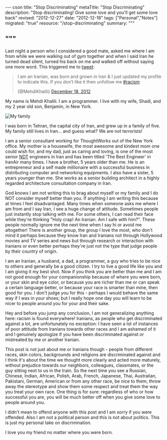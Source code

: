 --- cson
title: "Stop Discriminating"
metaTitle: "Stop Discriminating"
description: "Stop discriminating! Give some love and you'll get some love back"
revised: "2012-12-27"
date: "2012-12-18"
tags: ["Personal","Notes"]
migrated: "true"
resource: "/stop-discriminating"
summary: """

"""
---
Last night a person who I considered a good mate, asked me where I am from while we were walking out of gym together and when I said Iran he turned dead silent, turned his back on me and walked off without saying one more word. This triggered me to [tweet][1]:

<blockquote class="twitter-tweet"><p>I am an Iranian, was born and grown in Iran &amp; I just updated my profile to indicate this. If you don’t like it then unfollow me <a href="https://twitter.com/search/%23racism">#racism</a></p> (@MehdiKhalili) <a href="https://twitter.com/MehdiKhalili/status/280834815190786048" data-datetime="2012-12-18T00:40:12+00:00">December 18, 2012</a></blockquote>
<script async src="//platform.twitter.com/widgets.js" charset="utf-8"></script>

My name is Mehdi Khalili. I am a programmer. I live with my wife, Shadi, and my 2 year old son, Benjamin, in New York. 

<img src="/get/BlogPictures/stop-discriminating/us.jpg" alt="My family" style="display:block;margin:0 auto" />

I was born in Tehran, the capital city of Iran, and grew up in a family of five. My family still lives in Iran… and guess what? We are not terrorists!

I am a senior consultant working for ThoughtWorks out of the New York office. My mother is a housewife, the most awesome and kindest mom one could wish for, and my dad, just as caring and loving, is one of the most senior [NDT][2] engineers in Iran and has been titled 'The Best Engineer' in IranAir many times. I have a brother, 5 years older than me. He is an entrepreneur and a self made millionaire with a successful business in distributing computer and networking equipments. I also have a sister, 5 years younger than me. She works as a senior building architect in a highly regarded architecture consultation company in Iran. 

God knows I am not writing this to brag about myself or my family and I do NOT consider myself better than you. If anything I am writing this because at times I feel disadvantaged. Many times when someone asks me where I am from and I say Iran, I see a huge change of attitude. Sometimes people just instantly stop talking with me. For some others, I can read their face while they're thinking "Holy crap! An Iranian. Am I safe with him?". These people normally ignore me the next time when I say hi or avoid me altogether! There is another group, the group I love the most, who don't mind it perhaps because they know Iran and Iranians not through Hollywood movies and TV series and news but through research or interaction with Iranians or even better perhaps they're just not the type that judge people by their country of origin. 

I am an Iranian, a husband, a dad, a programmer, a guy who tries to be nice to others and generally be a good citizen. I try to live a good life like you and I am giving it my best shot. Now if you think you are better than me and I am not good enough for your companionship because of where you were born, or your skin and eye color, or because you are richer than me or can speak a certain language better, or because your race is smarter than mine, then good for you. I don't judge you for this - perhaps I would behave the same way if I was in your shoes; but I really hope one day you will learn to be nicer to people around you for your and their sake. 

Hey and before you jump any conclusion, I am not generalizing anything here: racism is found everywhere! Iranians, as people who get discriminated against a lot, are unfortunately no exception: I have seen a lot of instances of poor attitude from Iranians towards other races and I am ashamed of it and I genuinely apologize if you have been discriminated against or mistreated by me or another Iranian.

This post is not just about me or Iranians though - people from different races, skin colors, backgrounds and religions are discriminated against and I think it's about the time we thought more clearly and acted more maturely, without prejudice towards our neighbors, colleagues, classmates, or the guy sitting next to us in the train. So the next time you see a Russian, Chinese, Indian, African, Polish, Arab, French, Japanese, Thai, Australian, Pakistani, German, American or from any other race, be nice to them, throw away the stereotype and show them some respect and treat them the way you treat your own race. One thing is for sure: regardless of who or how successful you are, you will be much better off when you give some love to people around you.

I didn't mean to offend anyone with this post and I am sorry if you were offended. Also I am not a political person and this is not about politics. This is just my personal take on discrimination.

I love you my friend no matter where you were born.


<meta name="twitter:card" content="summary">
<meta name="twitter:title" content="Stop Discriminating. Give some love and you'll get it back.">
<meta name="twitter:creator" content="@MehdiKhalili">
<meta name="twitter:description" content="It's about the time we thought more clearly and acted more maturely, without prejudice towards our neighbors, colleagues, classmates, or the guy sitting next to us in the train">


  [1]: https://twitter.com/MehdiKhalili/status/280834815190786048
  [2]: http://en.wikipedia.org/wiki/Nondestructive_testing